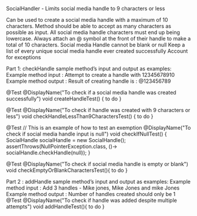 SocialHandler - Limits social media handle to 9 characters or less

Can be used to create a social media handle with a maximum of 10 characters.
Method should be able to accept as many characters as possible as input.
All  social media handle characters must end up being lowercase.
Always attach an @ symbol at the front of their handle to make a total of 10 characters.
Social media Handle cannot be blank or null
Keep a list of every unique social media handle ever created successfully
Account for exceptions


Part 1: checkHandle sample method’s input and output as examples:
Example method input :  Attempt to create a handle with 12345678910
Example method output :  Result of creating handle is : @123456789

@Test
@DisplayName("To check if a social media handle was created successfully")
void createHandleTest() { to do }


@Test
@DisplayName("To check if handle was created with 9 characters or less")
void checkHandleLessThan9CharactersTest() { to do }


@Test // This is an example of how to test an exemption
@DisplayName("To check if social media handle input is null")
void checkIfNullTest() {
SocialHandle socialHandle = new SocialHandle();
assertThrows(NullPointerException.class, ()-> socialHandle.checkHandle(null));
}


@Test
@DisplayName("To check if social media handle is empty or blank")
void checkEmptyOrBlankCharactersTest(){ to do }



Part 2 : addHandle sample method’s input and output as examples:
Example method input :  Add 3 handles - Mike jones, Mike Jones and mike Jones
Example method output :  Number of handles created should only be 1
@Test
@DisplayName("To check if handle was added despite multiple attempts")
void addHandleTest(){ to do }



